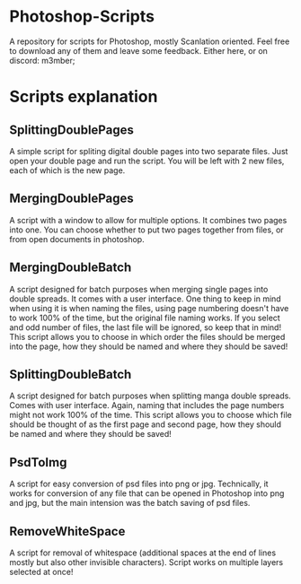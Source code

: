 # Photoshop-Scripts
A repository for scripts for Photoshop, mostly Scanlation oriented. Feel free to download any of them and leave some feedback. Either here, or on discord: m3mber;

# Scripts explanation
## SplittingDoublePages
A simple script for spliting digital double pages into two separate files. Just open your double page and run the script. You will be left with 2 new files, each of which is the new page.

## MergingDoublePages
A script with a window to allow for multiple options. It combines two pages into one. You can choose whether to put two pages together from files, or from open documents in photoshop. 

## MergingDoubleBatch
A script designed for batch purposes when merging single pages into double spreads. It comes with a user interface. One thing to keep in mind when using it is when naming the files, using page numbering doesn't have to work 100% of the time, but the original file naming works. If you select and odd number of files, the last file will be ignored, so keep that in mind!
This script allows you to choose in which order the files should be merged into the page, how they should be named and where they should be saved!

## SplittingDoubleBatch
A script designed for batch purposes when splitting manga double spreads. Comes with user interface. Again, naming that includes the page numbers might not work 100% of the time. 
This script allows you to choose which file should be thought of as the first page and second page, how they should be named and where they should be saved!

## PsdToImg
A script for easy conversion of psd files into png or jpg. Technically, it works for conversion of any file that can be opened in Photoshop into png and jpg, but the main intension was the batch saving of psd files.

## RemoveWhiteSpace
A script for removal of whitespace (additional spaces at the end of lines mostly but also other invisible characters). Script works on multiple layers selected at once!